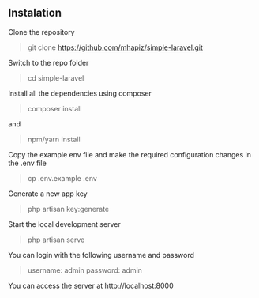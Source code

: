 ## Instalation

Clone the repository

> git clone https://github.com/mhapiz/simple-laravel.git

Switch to the repo folder

> cd simple-laravel

Install all the dependencies using composer

> composer install

and

> npm/yarn install

Copy the example env file and make the required configuration changes in the .env file

> cp .env.example .env

Generate a new app key

> php artisan key:generate

Start the local development server

> php artisan serve

You can login with the following username and password

> username: admin
> password: admin

You can access the server at http://localhost:8000
